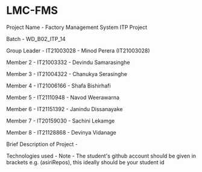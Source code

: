 # LMC-FMS

Project Name - Factory Management System ITP Project

Batch - WD_B02_ITP_14

Group Leader - IT21003028 - Minod Perera (IT21003028)

Member 2 - IT21003332 - Devindu Samarasinghe

Member 3 - IT21004322 - Chanukya Serasinghe

Member 4 - IT21006166 - Shafa Bishirhafi

Member 5 - IT21110948 - Navod Weerawarna

Member 6 - IT21151392 - Janindu Dissanayake

Member 7 - IT20159030 - Sachini Lekamge

Member 8 - IT21128868 - Devinya Vidanage


Brief Description of Project -

Technologies used -
Note - The student's github account should be given in brackets e.g. (asiriRepos), this ideally should be your student id
